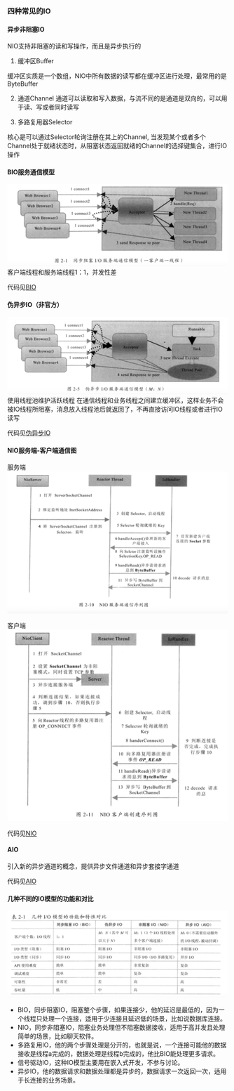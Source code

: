 ### 四种常见的IO

#### 异步非阻塞IO

NIO支持非阻塞的读和写操作，而且是异步执行的


1. 缓冲区Buffer

缓冲区实质是一个数组，NIO中所有数据的读写都在缓冲区进行处理，最常用的是ByteBuffer

2. 通道Channel
通道可以读取和写入数据，与流不同的是通道是双向的，可以用于读、写或者同时读写

3. 多路复用器Selector

核心是可以通过Selector轮询注册在其上的Channel, 当发现某个或者多个Channel处于就绪状态时，从阻塞状态返回就绪的Channel的选择键集合，进行IO操作


#### BIO服务通信模型

![](./src/main/resources/bio.png)
客户端线程和服务端线程1：1，并发性差

代码见[BIO](./src/main/java/bio)

#### 伪异步IO（非官方）
![](./src/main/resources/pseudo.png)
使用线程池维护活跃线程
在通信线程和业务线程之间建立缓冲区，这样业务不会被IO线程所阻塞，消息放入线程池后就返回了，不再直接访问IO线程或者进行IO读写

代码见[伪异步IO](./src/main/java/pseudo)

#### NIO服务端-客户端通信图

服务端
![](./src/main/resources/nioserver.png)

客户端
![](./src/main/resources/nioclient.png)

代码见[NIO](./src/main/java/nio)


#### AIO 

引入新的异步通道的概念，提供异步文件通道和异步套接字通道

代码见[AIO](./src/main/java/aio)


#### 几种不同的IO模型的功能和对比

![](./src/main/resources/io.png)

- BIO，同步阻塞IO，阻塞整个步骤，如果连接少，他的延迟是最低的，因为一个线程只处理一个连接，适用于少连接且延迟低的场景，比如说数据库连接。
- NIO，同步非阻塞IO，阻塞业务处理但不阻塞数据接收，适用于高并发且处理简单的场景，比如聊天软件。
- 多路复用IO，他的两个步骤处理是分开的，也就是说，一个连接可能他的数据接收是线程a完成的，数据处理是线程b完成的，他比BIO能处理更多请求。
- 信号驱动IO，这种IO模型主要用在嵌入式开发，不参与讨论。
- 异步IO，他的数据请求和数据处理都是异步的，数据请求一次返回一次，适用于长连接的业务场景。






